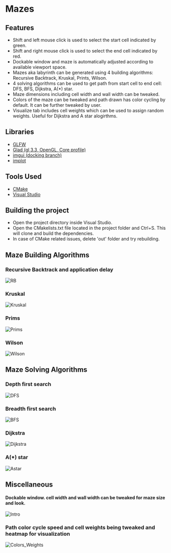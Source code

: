 # Mazes

## Features
- Shift and left mouse click is used to select the start cell indicated by green.
- Shift and right mouse click is used to select the end cell indicated by red.
- Dockable window and maze is automatically adjusted according to available viewport space.
- Mazes aka labyrinth can be generated using 4 building algorithms: Recursive Backtrack, Kruskal, Prints, Wilson.
- 4 solving algorithms can be used to get path from start cell to end cell: DFS, BFS, Dijkstra, A(*) star.
- Maze dimensions including cell width and wall width can be tweaked.
- Colors of the maze can be tweaked and path drawn has color cycling by default. It can be further tweaked by user.
- Visualize tab includes cell weights which can be used to assign random weights. Useful for Dijkstra and A star alogirthms.

## Libraries
- [GLFW](https://github.com/glfw/glfw)
- [Glad (gl 3.3, OpenGL, Core profile)](https://glad.dav1d.de/)
- [imgui (docking branch)](https://github.com/ocornut/imgui/tree/docking)
- [implot](https://github.com/epezent/implot)

## Tools Used
- [CMake](https://cmake.org/)
- [Visual Studio](https://visualstudio.microsoft.com/)

## Building the project
- Open the project directory inside Visual Studio.
- Open the CMakelists.txt file located in the project folder and Ctrl+S. This will clone and build the dependencies.
- In case of CMake related issues, delete 'out' folder and try rebuilding.

## Maze Building Algorithms
### Recursive Backtrack and application delay

![RB](https://raw.githubusercontent.com/HaKai-2062/Mazes/main/res/github/gifs/2_RB.gif)

### Kruskal

![Kruskal](https://raw.githubusercontent.com/HaKai-2062/Mazes/main/res/github/gifs/3_Kruskal.gif)

### Prims

![Prims](https://raw.githubusercontent.com/HaKai-2062/Mazes/main/res/github/gifs/4_Prims.gif)

### Wilson

![Wilson](https://raw.githubusercontent.com/HaKai-2062/Mazes/main/res/github/gifs/5_Wilson.gif)


## Maze Solving Algorithms
### Depth first search

![DFS](https://raw.githubusercontent.com/HaKai-2062/Mazes/main/res/github/gifs/6_DFS.gif)

### Breadth first search

![BFS](https://raw.githubusercontent.com/HaKai-2062/Mazes/main/res/github/gifs/7_BFS.gif)

### Dijkstra

![Dijkstra](https://raw.githubusercontent.com/HaKai-2062/Mazes/main/res/github/gifs/8_Dijkstra.gif)

### A(*) star

![Astar](https://raw.githubusercontent.com/HaKai-2062/Mazes/main/res/github/gifs/9_Astar.gif)

## Miscellaneous
#### Dockable window. cell width and wall width can be tweaked for maze size and look.

![Intro](https://raw.githubusercontent.com/HaKai-2062/Mazes/main/res/github/gifs/1_Intro.gif)

### Path color cycle speed and cell weights being tweaked and heatmap for visualization

![Colors_Weights](https://raw.githubusercontent.com/HaKai-2062/Mazes/main/res/github/gifs/10_Colors_Weights.gif)
